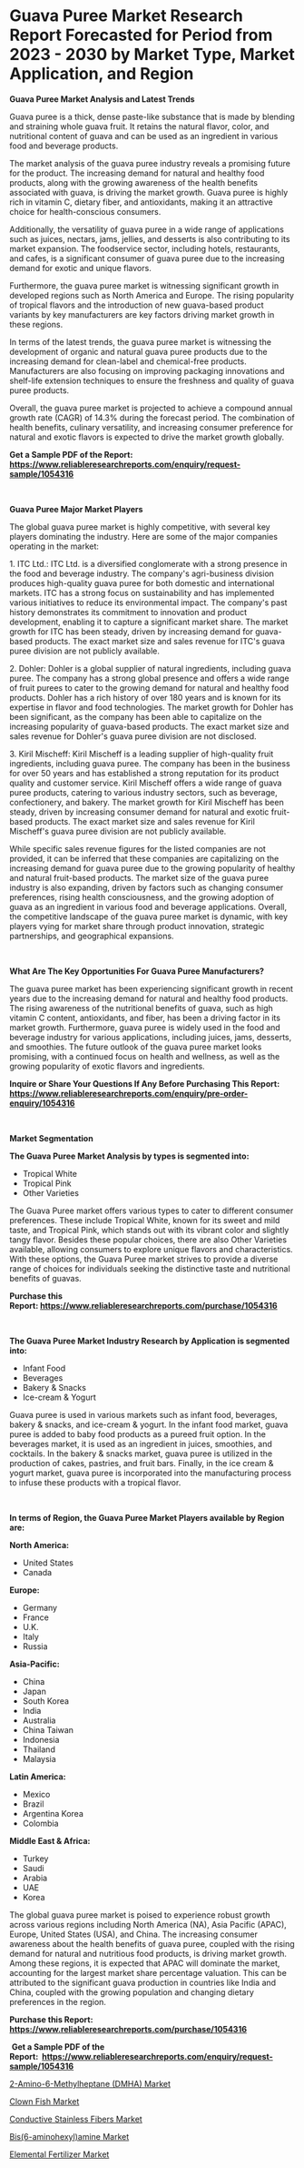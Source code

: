 <p><h1>Guava Puree Market Research Report Forecasted for Period from 2023 -  2030 by Market Type, Market Application, and Region</h1></p><p><strong>Guava Puree Market Analysis and Latest Trends</strong></p>
<p><p>Guava puree is a thick, dense paste-like substance that is made by blending and straining whole guava fruit. It retains the natural flavor, color, and nutritional content of guava and can be used as an ingredient in various food and beverage products.</p><p>The market analysis of the guava puree industry reveals a promising future for the product. The increasing demand for natural and healthy food products, along with the growing awareness of the health benefits associated with guava, is driving the market growth. Guava puree is highly rich in vitamin C, dietary fiber, and antioxidants, making it an attractive choice for health-conscious consumers.</p><p>Additionally, the versatility of guava puree in a wide range of applications such as juices, nectars, jams, jellies, and desserts is also contributing to its market expansion. The foodservice sector, including hotels, restaurants, and cafes, is a significant consumer of guava puree due to the increasing demand for exotic and unique flavors.</p><p>Furthermore, the guava puree market is witnessing significant growth in developed regions such as North America and Europe. The rising popularity of tropical flavors and the introduction of new guava-based product variants by key manufacturers are key factors driving market growth in these regions.</p><p>In terms of the latest trends, the guava puree market is witnessing the development of organic and natural guava puree products due to the increasing demand for clean-label and chemical-free products. Manufacturers are also focusing on improving packaging innovations and shelf-life extension techniques to ensure the freshness and quality of guava puree products.</p><p>Overall, the guava puree market is projected to achieve a compound annual growth rate (CAGR) of 14.3% during the forecast period. The combination of health benefits, culinary versatility, and increasing consumer preference for natural and exotic flavors is expected to drive the market growth globally.</p></p>
<p><strong>Get a Sample PDF of the Report:&nbsp; <a href="https://www.reliableresearchreports.com/enquiry/request-sample/1054316">https://www.reliableresearchreports.com/enquiry/request-sample/1054316</a></strong></p>
<p>&nbsp;</p>
<p><strong>Guava Puree Major Market Players</strong></p>
<p><p>The global guava puree market is highly competitive, with several key players dominating the industry. Here are some of the major companies operating in the market:</p><p>1. ITC Ltd.: ITC Ltd. is a diversified conglomerate with a strong presence in the food and beverage industry. The company's agri-business division produces high-quality guava puree for both domestic and international markets. ITC has a strong focus on sustainability and has implemented various initiatives to reduce its environmental impact. The company's past history demonstrates its commitment to innovation and product development, enabling it to capture a significant market share. The market growth for ITC has been steady, driven by increasing demand for guava-based products. The exact market size and sales revenue for ITC's guava puree division are not publicly available.</p><p>2. Dohler: Dohler is a global supplier of natural ingredients, including guava puree. The company has a strong global presence and offers a wide range of fruit purees to cater to the growing demand for natural and healthy food products. Dohler has a rich history of over 180 years and is known for its expertise in flavor and food technologies. The market growth for Dohler has been significant, as the company has been able to capitalize on the increasing popularity of guava-based products. The exact market size and sales revenue for Dohler's guava puree division are not disclosed.</p><p>3. Kiril Mischeff: Kiril Mischeff is a leading supplier of high-quality fruit ingredients, including guava puree. The company has been in the business for over 50 years and has established a strong reputation for its product quality and customer service. Kiril Mischeff offers a wide range of guava puree products, catering to various industry sectors, such as beverage, confectionery, and bakery. The market growth for Kiril Mischeff has been steady, driven by increasing consumer demand for natural and exotic fruit-based products. The exact market size and sales revenue for Kiril Mischeff's guava puree division are not publicly available.</p><p>While specific sales revenue figures for the listed companies are not provided, it can be inferred that these companies are capitalizing on the increasing demand for guava puree due to the growing popularity of healthy and natural fruit-based products. The market size of the guava puree industry is also expanding, driven by factors such as changing consumer preferences, rising health consciousness, and the growing adoption of guava as an ingredient in various food and beverage applications. Overall, the competitive landscape of the guava puree market is dynamic, with key players vying for market share through product innovation, strategic partnerships, and geographical expansions.</p></p>
<p>&nbsp;</p>
<p><strong>What Are The Key Opportunities For Guava Puree Manufacturers?</strong></p>
<p><p>The guava puree market has been experiencing significant growth in recent years due to the increasing demand for natural and healthy food products. The rising awareness of the nutritional benefits of guava, such as high vitamin C content, antioxidants, and fiber, has been a driving factor in its market growth. Furthermore, guava puree is widely used in the food and beverage industry for various applications, including juices, jams, desserts, and smoothies. The future outlook of the guava puree market looks promising, with a continued focus on health and wellness, as well as the growing popularity of exotic flavors and ingredients.</p></p>
<p><strong>Inquire or Share Your Questions If Any Before Purchasing This Report: <a href="https://www.reliableresearchreports.com/enquiry/pre-order-enquiry/1054316">https://www.reliableresearchreports.com/enquiry/pre-order-enquiry/1054316</a></strong></p>
<p>&nbsp;</p>
<p><strong>Market Segmentation</strong></p>
<p><strong>The Guava Puree Market Analysis by types is segmented into:</strong></p>
<p><ul><li>Tropical White</li><li>Tropical Pink</li><li>Other Varieties</li></ul></p>
<p><p>The Guava Puree market offers various types to cater to different consumer preferences. These include Tropical White, known for its sweet and mild taste, and Tropical Pink, which stands out with its vibrant color and slightly tangy flavor. Besides these popular choices, there are also Other Varieties available, allowing consumers to explore unique flavors and characteristics. With these options, the Guava Puree market strives to provide a diverse range of choices for individuals seeking the distinctive taste and nutritional benefits of guavas.</p></p>
<p><strong>Purchase this Report:&nbsp;<a href="https://www.reliableresearchreports.com/purchase/1054316">https://www.reliableresearchreports.com/purchase/1054316</a></strong></p>
<p>&nbsp;</p>
<p><strong>The Guava Puree Market Industry Research by Application is segmented into:</strong></p>
<p><ul><li>Infant Food</li><li>Beverages</li><li>Bakery & Snacks</li><li>Ice-cream & Yogurt</li></ul></p>
<p><p>Guava puree is used in various markets such as infant food, beverages, bakery & snacks, and ice-cream & yogurt. In the infant food market, guava puree is added to baby food products as a pureed fruit option. In the beverages market, it is used as an ingredient in juices, smoothies, and cocktails. In the bakery & snacks market, guava puree is utilized in the production of cakes, pastries, and fruit bars. Finally, in the ice cream & yogurt market, guava puree is incorporated into the manufacturing process to infuse these products with a tropical flavor.</p></p>
<p>&nbsp;</p>
<p><strong>In terms of Region, the Guava Puree Market Players available by Region are:</strong></p>
<p>
    <p> <strong> North America: </strong>
        <ul>
            <li>United States</li>
            <li>Canada</li>
        </ul>
        </p> 
    <p> <strong> Europe: </strong>
        <ul>
            <li>Germany</li>
            <li>France</li>
            <li>U.K.</li>
            <li>Italy</li>
            <li>Russia</li>
        </ul>
        </p> 
    <p> <strong> Asia-Pacific: </strong>
        <ul>
            <li>China</li>
            <li>Japan</li>
            <li>South Korea</li>
            <li>India</li>
            <li>Australia</li>
            <li>China Taiwan</li>
            <li>Indonesia</li>
            <li>Thailand</li>
            <li>Malaysia</li>
        </ul>
        </p> 
    <p> <strong> Latin America: </strong>
        <ul>
            <li>Mexico</li>
            <li>Brazil</li>
            <li>Argentina Korea</li>
            <li>Colombia</li>
        </ul>
        </p> 
    <p> <strong> Middle East & Africa: </strong>
        <ul>
            <li>Turkey</li>
            <li>Saudi</li>
            <li>Arabia</li>
            <li>UAE</li>
            <li>Korea</li>
        </ul>
    </p>
    </p>
<p><p>The global guava puree market is poised to experience robust growth across various regions including North America (NA), Asia Pacific (APAC), Europe, United States (USA), and China. The increasing consumer awareness about the health benefits of guava puree, coupled with the rising demand for natural and nutritious food products, is driving market growth. Among these regions, it is expected that APAC will dominate the market, accounting for the largest market share percentage valuation. This can be attributed to the significant guava production in countries like India and China, coupled with the growing population and changing dietary preferences in the region.</p></p>
<p><strong>Purchase this Report: <a href="https://www.reliableresearchreports.com/purchase/1054316">https://www.reliableresearchreports.com/purchase/1054316</a></strong></p>
<p>&nbsp;<strong>Get a Sample PDF of the Report:&nbsp;&nbsp;<a href="https://www.reliableresearchreports.com/enquiry/request-sample/1054316">https://www.reliableresearchreports.com/enquiry/request-sample/1054316</a></strong></p>
<p><strong></strong></p>
<p><p><a href="https://medium.com/@walterkutch/2-amino-6-methylheptane-dmha-market-the-key-to-successful-business-strategy-forecast-till-2030-a95b891cb132">2-Amino-6-Methylheptane (DMHA) Market</a></p><p><a href="https://github.com/rahu1506/Market-Research-Report-List-1/blob/main/clown-fish-market.md">Clown Fish Market</a></p><p><a href="https://medium.com/@lavernacole2023/conductive-stainless-fibers-market-size-market-outlook-and-market-forecast-2023-to-2030-ca6d9a0b70e3">Conductive Stainless Fibers Market</a></p><p><a href="https://medium.com/@amayabeahan/bis-6-aminohexyl-amine-market-the-key-to-successful-business-strategy-forecast-till-2030-b13de7afd6f9">Bis(6-aminohexyl)amine Market</a></p><p><a href="https://github.com/rahu1505/Market-Research-Report-List-1/blob/main/elemental-fertilizer-market.md">Elemental Fertilizer Market</a></p></p>